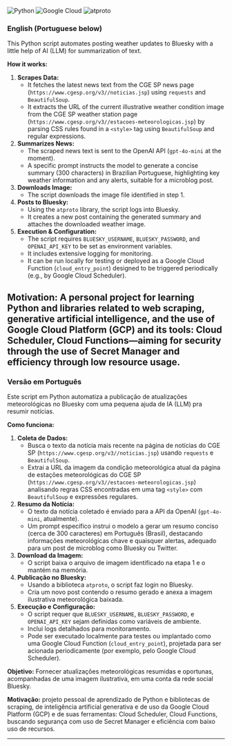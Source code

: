 ![Python](https://img.shields.io/badge/python-3.10%2B-blue)
![Google Cloud](https://img.shields.io/badge/Hosted%20on-Google%20Cloud-blue) ![atproto](https://img.shields.io/badge/atproto-bluesky-1da1f2) 
### English (Portuguese below)

This Python script automates posting weather updates to Bluesky with a little help of AI (LLM) for summarization of text.

**How it works:**

1.  **Scrapes Data:**
    *   It fetches the latest news text from the CGE SP news page (`https://www.cgesp.org/v3//noticias.jsp`) using `requests` and `BeautifulSoup`.
    *   It extracts the URL of the current illustrative weather condition image from the CGE SP weather station page (`https://www.cgesp.org/v3//estacoes-meteorologicas.jsp`) by parsing CSS rules found in a `<style>` tag using `BeautifulSoup` and regular expressions.
2.  **Summarizes News:**
    *   The scraped news text is sent to the OpenAI API (`gpt-4o-mini` at the moment).
    *   A specific prompt instructs the model to generate a concise summary (300 characters) in Brazilian Portuguese, highlighting key weather information and any alerts, suitable for a microblog post.
3.  **Downloads Image:**
    *   The script downloads the image file identified in step 1.
4.  **Posts to Bluesky:**
    *   Using the `atproto` library, the script logs into Bluesky.
    *   It creates a new post containing the generated summary and attaches the downloaded weather image.
5.  **Execution & Configuration:**
    *   The script requires `BLUESKY_USERNAME`, `BLUESKY_PASSWORD`, and `OPENAI_API_KEY` to be set as environment variables.
    *   It includes extensive logging for monitoring.
    *   It can be run locally for testing or deployed as a Google Cloud Function (`cloud_entry_point`) designed to be triggered periodically (e.g., by Google Cloud Scheduler).

**Motivation:** A personal project for learning Python and libraries related to web scraping, generative artificial intelligence, and the use of Google Cloud Platform (GCP) and its tools: Cloud Scheduler, Cloud Functions—aiming for security through the use of Secret Manager and efficiency through low resource usage.
---

### Versão em Português

Este script em Python automatiza a publicação de atualizações meteorológicas no Bluesky com uma pequena ajuda de IA (LLM) pra resumir notícias.

**Como funciona:**

1.  **Coleta de Dados:**
    *   Busca o texto da notícia mais recente na página de notícias do CGE SP (`https://www.cgesp.org/v3//noticias.jsp`) usando `requests` e `BeautifulSoup`.
    *   Extrai a URL da imagem da condição meteorológica atual da página de estações meteorológicas do CGE SP (`https://www.cgesp.org/v3//estacoes-meteorologicas.jsp`) analisando regras CSS encontradas em uma tag `<style>` com `BeautifulSoup` e expressões regulares.
2.  **Resumo da Notícia:**
    *   O texto da notícia coletado é enviado para a API da OpenAI (`gpt-4o-mini`, atualmente).
    *   Um prompt específico instrui o modelo a gerar um resumo conciso (cerca de 300 caracteres) em Português (Brasil), destacando informações meteorológicas chave e quaisquer alertas, adequado para um post de microblog como Bluesky ou Twitter.
3.  **Download da Imagem:**
    *   O script baixa o arquivo de imagem identificado na etapa 1 e o mantém na memória.
4.  **Publicação no Bluesky:**
    *   Usando a biblioteca `atproto`, o script faz login no Bluesky.
    *   Cria um novo post contendo o resumo gerado e anexa a imagem ilustrativa meteorológica baixada.
5.  **Execução e Configuração:**
    *   O script requer que `BLUESKY_USERNAME`, `BLUESKY_PASSWORD`, e `OPENAI_API_KEY` sejam definidas como variáveis de ambiente.
    *   Inclui logs detalhados para monitoramento.
    *   Pode ser executado localmente para testes ou implantado como uma Google Cloud Function (`cloud_entry_point`), projetada para ser acionada periodicamente (por exemplo, pelo Google Cloud Scheduler).

**Objetivo:** Fornecer atualizações meteorológicas resumidas e oportunas, acompanhadas de uma imagem ilustrativa, em uma conta da rede social Bluesky.

**Motivação:** projeto pessoal de aprendizado de Python e bibliotecas de scraping, de inteligência artificial generativa e de uso da Google Cloud Platform (GCP) e de suas ferramentas: Cloud Scheduler, Cloud Functions, buscando segurança com uso de Secret Manager e eficiência com baixo uso de recursos. 

---
